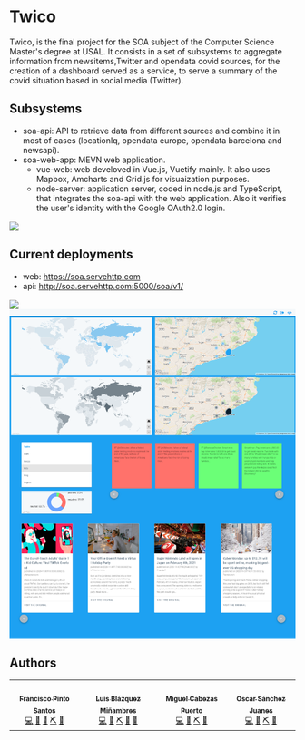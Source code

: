 # Twico
Twico, is the final project for the SOA subject of the Computer Science Master's degree at USAL. It consists in a set of subsystems to aggregate information from newsitems,Twitter and opendata covid sources, for the creation of a dashboard served as a service, to serve a summary of the covid situation based in social media (Twitter).

## Subsystems
- soa-api: API to retrieve data from different sources and combine it in most of cases (locationIq, opendata europe, opendata barcelona and newsapi).
- soa-web-app: MEVN web application.
	- vue-web: web develoved in Vue.js, Vuetify mainly. It also uses Mapbox, Amcharts and Grid.js for visuaization purposes.
	- node-server: application server, coded in node.js and TypeScript, that integrates the soa-api with the web application. Also it verifies the user's identity with the Google OAuth2.0 login.

<img src="https://github.com/GandalFran/soa-final/blob/master/soa-web-app/vue-web/public/img/architecture.png" align="center">

## Current deployments
- web: https://soa.servehttp.com
- api: http://soa.servehttp.com:5000/soa/v1/

<img src="https://github.com/GandalFran/soa-final/blob/master/soa-web-app/vue-web/public/img/twico.PNG" align="center">
<img src="https://github.com/GandalFran/TwiCo/blob/master/soa-web-app/vue-web/public/img/dashboard.png" align="center">

## Authors
<table>
<tr>
   <td align="center"><a href="https://github.com/GandalFran"><img src="https://avatars2.githubusercontent.com/u/29973536?s=460&u=b45b09f015e310153cd146b8903443c9d0080494&v=4" width="100px;" alt=""/><br /><sub><b>Francisco Pinto Santos</b></sub></a><br /><a href="https://github.com/GandalFran?tab=repositories" title="Code">💻</a> <a href="https://github.com/all-contributors/all-contributors/commits?author=GandalFran" title="Documentation">📖</a> <a href="https://github.com/GandalFran/Twico/commits?author=GandalFran" title="Front-end">🎨</a> <a href="https://github.com/GandalFran/Twico/commits?author=GandalFran" title="Back-end">⛏</a> <a href="https://github.com/GandalFran" title="Ideas, Planning, & Feedback">🤔</a></td>
<td align="center"><a href="https://github.com/luisblazquezm"><img src="https://avatars0.githubusercontent.com/u/40697133?s=460&u=82f3e7d01e88b27ea481e57791fa62c9d519d2ac&v=4" width="100px;" alt=""/><br /><sub><b>Luis Blázquez Miñambres</b></sub></a><br /><a href="https://github.com/luisblazquezm?tab=repositories" title="Code">💻</a> <a href="https://github.com/GandalFran/Twico/commits?author=luisblazquezm" title="Documentation">📖</a> <a href="https://github.com/GandalFran/Twico/commits?author=luisblazquezm" title="Back-end">⛏</a> <a href="https://github.com/GandalFran/Twico/commits?author=luisblazquezm" title="IA">🧠</a> <a href="https://github.com/luisblazquezm" title="Ideas, Planning, & Feedback">🤔</a></td>
    <td align="center"><a href="https://github.com/MiguelCabezasPuerto"><img src="https://avatars2.githubusercontent.com/u/47638681?s=460&v=4" width="100px;" alt=""/><br /><sub><b>Miguel Cabezas Puerto</b></sub></a><br /> <a href="https://github.com/MiguelCabezasPuerto?tab=repositories" title="Code">💻</a> <a href="https://github.com/GandalFran/Twico/commits?author=MiguelCabezasPuerto" title="Documentation">📖</a> <a href="https://github.com/GandalFran/Twico/commits?author=MiguelCabezasPuerto" title="Back-end">⛏</a> <a href="https://github.com/MiguelCabezasPuerto" title="Ideas, Planning, & Feedback">🤔</a></td>
    <td align="center"><a href="https://github.com/oscarsanchezj"><img src="https://avatars3.githubusercontent.com/u/48065910?s=460&u=c8287b792cf94981253c644207661e75fbda96c2&v=4" width="100px;" alt=""/><br /><sub><b>Oscar Sánchez Juanes</b></sub></a><br /> <a href="https://github.com/oscarsanchezj?tab=repositories" title="Code">💻</a> <a href="https://github.com/GandalFran/Twico/commits?author=oscarsanchezj" title="Documentation">📖</a> <a href="https://github.com/GandalFran/Twico/commits?author=oscarsanchezj" title="Back-end">⛏</a> <a href="https://github.com/oscarsanchezj" title="Ideas, Planning, & Feedback">🤔</a></td>
  </tr>
